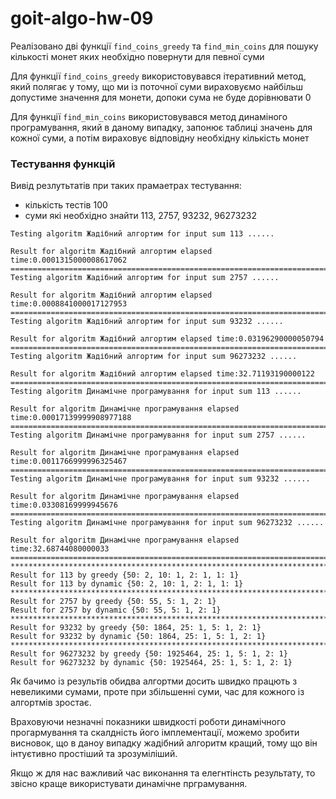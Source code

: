 # goit-algo-hw-09


Реалізовано дві функції `find_coins_greedy` та `find_min_coins` для пошуку кількості монет яких необхідно повернути для певної суми

Для функції `find_coins_greedy` використовувався ітеративний метод, який полягає у тому, що ми із поточної суми вираховуємо найбільш допустиме значення для монети, допоки сума не буде дорівнювати 0


Для функції `find_min_coins` використовувався метод динаміного програмування, який в даному випадку, запонює таблиці значень для кожної суми, а потім вираховує відповідну необхідну кількість монет


###  Тестування функцій
Вивід резлутьтатів при таких прамаетрах тестування:

- кількість тестів 100
- суми які необхідно знайти 113, 2757, 93232, 96273232


```
Testing algoritm Жадібний алгортим for input sum 113 ......

Result for algoritm Жадібний алгортим elapsed time:0.0001315000008617062
====================================================================================================
Testing algoritm Жадібний алгортим for input sum 2757 ......

Result for algoritm Жадібний алгортим elapsed time:0.0008841000017127953
====================================================================================================
Testing algoritm Жадібний алгортим for input sum 93232 ......

Result for algoritm Жадібний алгортим elapsed time:0.03196290000050794
====================================================================================================
Testing algoritm Жадібний алгортим for input sum 96273232 ......

Result for algoritm Жадібний алгортим elapsed time:32.71193190000122
====================================================================================================
Testing algoritm Динамічне програмування for input sum 113 ......

Result for algoritm Динамічне програмування elapsed time:0.00017139999908977188
====================================================================================================
Testing algoritm Динамічне програмування for input sum 2757 ......

Result for algoritm Динамічне програмування elapsed time:0.0011766999996325467
====================================================================================================
Testing algoritm Динамічне програмування for input sum 93232 ......

Result for algoritm Динамічне програмування elapsed time:0.03308169999945676
====================================================================================================
Testing algoritm Динамічне програмування for input sum 96273232 ......

Result for algoritm Динамічне програмування elapsed time:32.68744080000033
====================================================================================================
****************************************************************************************************
Result for 113 by greedy {50: 2, 10: 1, 2: 1, 1: 1}
Result for 113 by dynamic {50: 2, 10: 1, 2: 1, 1: 1}
****************************************************************************************************
Result for 2757 by greedy {50: 55, 5: 1, 2: 1}
Result for 2757 by dynamic {50: 55, 5: 1, 2: 1}
****************************************************************************************************
Result for 93232 by greedy {50: 1864, 25: 1, 5: 1, 2: 1}
Result for 93232 by dynamic {50: 1864, 25: 1, 5: 1, 2: 1}
****************************************************************************************************
Result for 96273232 by greedy {50: 1925464, 25: 1, 5: 1, 2: 1}
Result for 96273232 by dynamic {50: 1925464, 25: 1, 5: 1, 2: 1}
```

Як бачимо із результів обидва алгортми досить швидко працють з невеликими сумами,
проте при збільшенні суми, час для кожного із алгортмів зростає.

Враховуючи незначні показники швидкості роботи динамічного прогармування та скалдність його імплементації,
можемо зробити висновок, що в даноу випадку жадібний алгоритм кращий, тому що він інтуєтивно простіший та зрозуміліший.

Якщо ж для нас важливий час виконання та елегнтінсть результату, то звісно краще використувати динамічне прграмування.